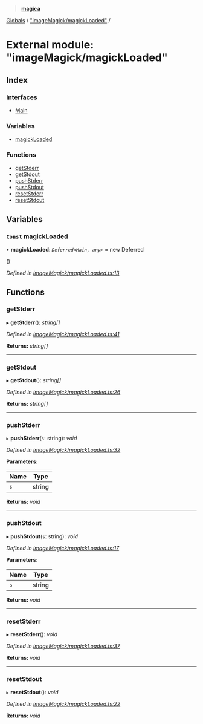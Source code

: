 > **[magica](../README.md)**

[Globals](../README.md) / ["imageMagick/magickLoaded"](_imagemagick_magickloaded_.md) /

# External module: "imageMagick/magickLoaded"

## Index

### Interfaces

* [Main](../interfaces/_imagemagick_magickloaded_.main.md)

### Variables

* [magickLoaded](_imagemagick_magickloaded_.md#const-magickloaded)

### Functions

* [getStderr](_imagemagick_magickloaded_.md#getstderr)
* [getStdout](_imagemagick_magickloaded_.md#getstdout)
* [pushStderr](_imagemagick_magickloaded_.md#pushstderr)
* [pushStdout](_imagemagick_magickloaded_.md#pushstdout)
* [resetStderr](_imagemagick_magickloaded_.md#resetstderr)
* [resetStdout](_imagemagick_magickloaded_.md#resetstdout)

## Variables

### `Const` magickLoaded

• **magickLoaded**: *`Deferred<Main, any>`* =  new Deferred<Main>()

*Defined in [imageMagick/magickLoaded.ts:13](https://github.com/cancerberoSgx/magica/blob/c5226cf/src/imageMagick/magickLoaded.ts#L13)*

## Functions

###  getStderr

▸ **getStderr**(): *string[]*

*Defined in [imageMagick/magickLoaded.ts:41](https://github.com/cancerberoSgx/magica/blob/c5226cf/src/imageMagick/magickLoaded.ts#L41)*

**Returns:** *string[]*

___

###  getStdout

▸ **getStdout**(): *string[]*

*Defined in [imageMagick/magickLoaded.ts:26](https://github.com/cancerberoSgx/magica/blob/c5226cf/src/imageMagick/magickLoaded.ts#L26)*

**Returns:** *string[]*

___

###  pushStderr

▸ **pushStderr**(`s`: string): *void*

*Defined in [imageMagick/magickLoaded.ts:32](https://github.com/cancerberoSgx/magica/blob/c5226cf/src/imageMagick/magickLoaded.ts#L32)*

**Parameters:**

Name | Type |
------ | ------ |
`s` | string |

**Returns:** *void*

___

###  pushStdout

▸ **pushStdout**(`s`: string): *void*

*Defined in [imageMagick/magickLoaded.ts:17](https://github.com/cancerberoSgx/magica/blob/c5226cf/src/imageMagick/magickLoaded.ts#L17)*

**Parameters:**

Name | Type |
------ | ------ |
`s` | string |

**Returns:** *void*

___

###  resetStderr

▸ **resetStderr**(): *void*

*Defined in [imageMagick/magickLoaded.ts:37](https://github.com/cancerberoSgx/magica/blob/c5226cf/src/imageMagick/magickLoaded.ts#L37)*

**Returns:** *void*

___

###  resetStdout

▸ **resetStdout**(): *void*

*Defined in [imageMagick/magickLoaded.ts:22](https://github.com/cancerberoSgx/magica/blob/c5226cf/src/imageMagick/magickLoaded.ts#L22)*

**Returns:** *void*